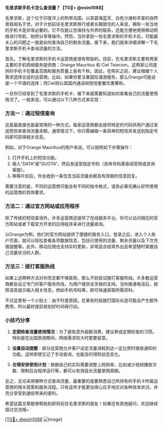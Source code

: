 **毛里求斯手机卡怎么查流量？【TG💪+ @esim1088】**

毛里求斯，这个位于印度洋上的热带岛国，以其碧海蓝天、白色沙滩和丰富的自然景观闻名于世。对于计划前往毛里求斯旅行或者长期居住的人来说，拥有一张当地的手机卡是非常必要的。它不仅能让您保持与外界的联系，还能方便地使用移动网络进行导航、拍照分享等操作。然而，当你拿到一张毛里求斯的手机卡后，可能最关心的问题之一就是如何查询自己的剩余流量。接下来，我们就来详细讲解一下毛里求斯手机卡查询流量的方法。

首先，了解毛里求斯的手机卡运营商是很有帮助的。目前，在毛里求斯主要有两家主要的手机网络服务提供商：Orange Mauritius 和 Ciel Telecom。这两家公司提供的手机卡在覆盖范围和服务质量上各有千秋。因此，在购买之前，建议根据个人需求选择合适的运营商。比如，如果你更注重国际漫游服务，那么Orange可能会是一个不错的选择；而Ciel则以其国内通话和短信套餐优惠著称。

一旦你已经拿到了毛里求斯的手机卡，接下来就需要知道如何查看自己的流量使用情况了。一般来说，可以通过以下几种方式来实现：

### 方法一：通过短信查询

这是最直接也是最常用的一种方式。每家运营商都会提供特定的代码供用户通过发送短信来查询流量余额。通常情况下，你只需编辑一条简单的短信并发送到指定号码即可获得相关信息。

例如，对于Orange Mauritius的用户来说，可以按照如下步骤操作：
1. 打开手机上的短信功能。
2. 输入“DATA”或“QUOTA”，然后发送至指定号码（具体号码需查阅官网或咨询客服）。
3. 稍等片刻后，你会收到一条包含当前流量余额及有效期的信息回复。

需要注意的是，不同的运营商可能会有不同的指令格式，请务必事先确认好所使用的运营商的具体要求。

### 方法二：通过官方网站或应用程序

除了传统的短信查询外，许多运营商还提供了在线服务平台。你可以访问相应的官方网站或者下载官方开发的应用程序来进行流量查询。

以Orange为例，他们的官方网站提供了便捷的服务入口。登录之后，进入个人账户页面，就可以轻松查看各项数据信息，包括已使用的流量、剩余流量以及下次充值提醒等。此外，移动应用也支持实时更新，非常适合经常外出且希望随时掌握自己流量状况的人群。

### 方法三：拨打客服热线

如果上述两种方法对你而言都不够直观，那么不妨尝试拨打客服热线。大多数运营商都会设立专门的客户服务热线，为用户提供全天候的支持。当你拨通电话后，按照语音提示输入相关信息，例如手机号码等，即可快速获取所需资料。

不过这里有一个小贴士：由于时差原因，在某些时段拨打国际长途可能会产生额外费用，所以最好提前规划好时间再行动。

### 小技巧分享

1. **定期检查流量使用情况**：为了避免意外超额消费，建议养成定期检查的习惯。特别是在出国旅游期间，网络需求较大时更要留意。
   
2. **设置自动提醒**：部分运营商允许客户设定流量消耗到达一定比例时接收通知的功能。这样即使忘记了手动查询，也能及时得知状态变化。

3. **合理安排使用计划**：根据自己的实际需要调整上网频率，比如减少视频播放次数、限制后台程序运行等，都可以有效延长流量使用周期。

总之，无论采用哪种方式查询流量，最重要的是要熟悉自己所持有的手机卡所属运营商的相关政策和服务流程。只有这样才能更加得心应手地应对各种突发状况，并充分享受到通信带来的便利。

希望这篇文章能够帮助到即将前往毛里求斯的朋友！如果还有其他疑问，欢迎继续探讨交流哦~ 

[[TG💪+ @esim1088](https://t.me/s/esim1088) ![Image](https://i.postimg.cc/4NQfJmqS/Snipaste-2025-05-13-00-14-12.png)]